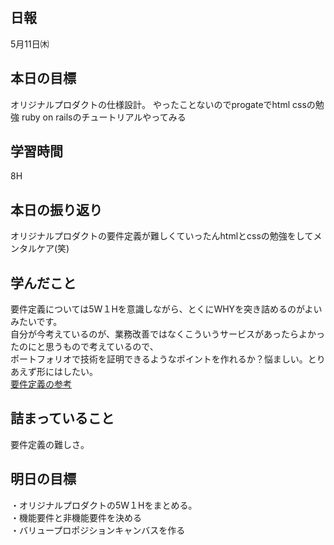 ## 日報
5月11日㈭

## 本日の目標
オリジナルプロダクトの仕様設計。
やったことないのでprogateでhtml cssの勉強
ruby on railsのチュートリアルやってみる

## 学習時間
8H

## 本日の振り返り
オリジナルプロダクトの要件定義が難しくていったんhtmlとcssの勉強をしてメンタルケア(笑)

## 学んだこと
要件定義については5W１Hを意識しながら、とくにWHYを突き詰めるのがよいみたいです。  
自分が今考えているのが、業務改善ではなくこういうサービスがあったらよかったのにと思うもので考えているので、  
ポートフォリオで技術を証明できるようなポイントを作れるか？悩ましい。とりあえず形にはしたい。  
[要件定義の参考](https://www.amazon.co.jp/gp/product/B08K3ZL8FK/ref=ku_mi_rw_edp_ku)

## 詰まっていること
要件定義の難しさ。

## 明日の目標
・オリジナルプロダクトの5W１Hをまとめる。  
・機能要件と非機能要件を決める  
・バリュープロポジションキャンバスを作る  
